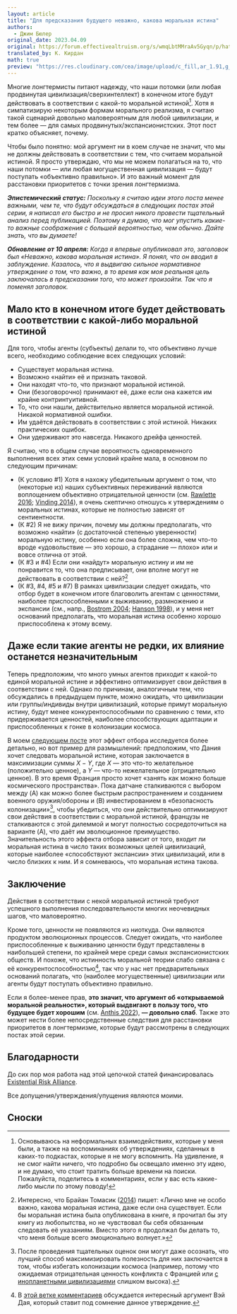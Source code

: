 ```yaml
---
layout: article
title: "Для предсказания будущего неважно, какова моральная истина"
authors:
  - Джим Бюлер
original_date: 2023.04.09
original: https://forum.effectivealtruism.org/s/wmqLbtMMraAv5Gyqn/p/hat6TafzAoDx97N6j
translated_by: К. Кирдан
math: true
preview: "https://res.cloudinary.com/cea/image/upload/c_fill,ar_1.91,g_auto/SocialPreview/o16nyr34czgsc3lyrjwb"
---
```

Многие лонгтермисты питают надежду, что наши потомки (или любая продвинутая цивилизация/сверхинтеллект) в конечном итоге будут действовать в соответствии с какой-то моральной истиной[^1]. Хотя я симпатизирую некоторым формам морального реализма, я считаю такой сценарий довольно маловероятным для любой цивилизации, и тем более — для самых продвинутых/экспансионистских. Этот пост кратко объясняет, почему.

Чтобы было понятно: мой аргумент ни в коем случае не значит, что мы не должны действовать в соответствии с тем, что считаем моральной истиной. Я просто утверждаю, что мы не можем полагаться на то, что наши потомки — или любая могущественная цивилизация — будут поступать «объективно правильно». И это важный момент для расстановки приоритетов с точки зрения лонгтермизма.

***Эпистемический статус:*** _Поскольку я считаю идеи этого поста менее важными, чем те, что будут обсуждаться в следующих постах этой серии, я написал его быстро и не просил никого провести тщательный анализ перед публикацией. Поэтому я думаю, что мог упустить какие-то важные соображения с большей вероятностью, чем обычно. Дайте знать, что вы думаете!_

***Обновление от 10 апреля:*** _Когда я впервые опубликовал это, заголовок был «Неважно, какова моральная истина». Я понял, что он вводил в заблуждение. Казалось, что я выдвигаю сильное нормативное утверждение о том, что важно, в то время как моя реальная цель заключалась в предсказании того, что может произойти. Так что я поменял заголовок._

## Мало кто в конечном итоге будет действовать в соответствии с какой-либо моральной истиной

Для того, чтобы агенты (субъекты) делали то, что объективно лучше всего, необходимо соблюдение всех следующих условий:

- Существует моральная истина.
- Возможно «найти» её и признать таковой.
- Они находят что-то, что признают моральной истиной.
- Они (безоговорочно) принимают её, даже если она кажется им крайне контринтуитивной.
- То, что они нашли, действительно является моральной истиной. Никакой нормативной ошибки.
- Им удаётся действовать в соответствии с этой истиной. Никаких практических ошибок.
- Они удерживают это навсегда. Никакого дрейфа ценностей.

Я считаю, что в общем случае вероятность одновременного выполнения всех этих семи условий крайне мала, в основном по следующим причинам:

- (К условию #1) Хотя я нахожу убедительным аргумент о том, что (некоторые из) наших субъективных переживаний являются воплощением объективно отрицательной ценности (см. [Rawlette 2016](https://www.amazon.com/Feeling-Value-Grounded-Phenomenal-Consciousness/dp/1534768017); [Vinding 2014](https://www.amazon.co.uk/Moral-Truths-Foundation-Magnus-Vinding-ebook/dp/B00P4MNBF0)), я очень скептично отношусь к утверждениям о моральных истинах, которые не полностью зависят от сентиентности.
- (К #2) Я не вижу причин, почему мы должны предполагать, что возможно «найти» (с достаточной степенью уверенности) моральную истину, особенно если она более сложна, чем что-то вроде «удовольствие — это хорошо, а страдание — плохо» или и вовсе отлична от этой.
- (К #3 и #4) Если они «найдут» моральную истину и им не понравится то, что она предписывает, они вполне могут не действовать в соответствии с ней?[^2]
- (К #3, #4, #5 и #7) В рамках цивилизации следует ожидать, что отбор будет в конечном итоге благоволить агентам с ценностями, наиболее приспособленными к выживанию, размножению и экспансии (см., напр., [Bostrom 2004](https://nickbostrom.com/fut/evolution); [Hanson 1998](https://mason.gmu.edu/~rhanson/filluniv.pdf)), и у меня нет оснований предполагать, что моральная истина особенно хорошо приспособлена к этому всему.

## Даже если такие агенты не редки, их влияние останется незначительным

Теперь предположим, что много умных агентов приходит к какой-то единой моральной истине и эффективно оптимизирует свои действия в соответствии с ней. Однако по причинам, аналогичным тем, что обсуждались в предыдущем пункте, можно ожидать, что цивилизации или группы/индивиды внутри цивилизаций, которые примут моральную истину, будут менее конкурентоспособными по сравнению с теми, кто придерживается ценностей, наиболее способствующих адаптации и приспособленных к гонке в колонизации космоса.

В моем [следующем посте](jim-buhler-the-grabby-values-selection-thesis.html) этот эффект отбора исследуется более детально, но вот пример для размышлений: предположим, что Дания хочет следовать моральной истине, которая заключается в максимизации суммы $X − Y$, где $X$ — это что-то желательное (положительно ценное), а $Y$ — что-то нежелательное (отрицательно ценное). В это время Франция просто хочет «занять как можно больше космического пространства». Пока датчане сталкиваются с выбором между (A) как можно более быстрым распространением и созданием военного оружия/обороны и (B) инвестированием в «безопасность колонизации»[^3], чтобы убедиться, что они действительно оптимизируют свои действия в соответствии с моральной истиной, французы не сталкиваются с этой дилеммой и могут полностью сосредоточиться на варианте (A), что даёт им эволюционное преимущество. Значительность этого эффекта отбора зависит от того, входит ли моральная истина в число таких возможных целей цивилизаций, которые наиболее «способствуют экспансии» этих цивилизаций, или в число близких к ним. И я сомневаюсь, что моральная истина такова.

## Заключение

Действия в соответствии с некой моральной истиной требуют успешного выполнения последовательности многих неочевидных шагов, что маловероятно.

Кроме того, ценности не появляются из ниоткуда. Они являются продуктом эволюционных процессов. Следует ожидать, что наиболее приспособленные к выживанию ценности будут представлены в наибольшей степени, по крайней мере среди самых экспансионистских обществ. И похоже, что истинность моральной теории слабо связана с её конкурентоспособностью[^4], так что у нас нет предварительных оснований полагать, что (наиболее могущественные) цивилизации или агенты будут поступать объективно правильно.

Если я более-менее прав, **это значит, что аргумент об «открываемой моральной реальности», который выдвигают в пользу того, что будущее будет хорошим** (см. [Anthis 2022](https://forum.effectivealtruism.org/posts/WebLP36BYDbMAKoa5/the-future-might-not-be-so-great#Discoverable_Moral_Reality)), **— довольно слаб**. Также это может нести более непосредственные следствия для расстановки приоритетов в лонгтермизме, которые будут рассмотрены в следующих постах этой серии.

## Благодарности

До сих пор моя работа над этой цепочкой статей финансировалась [Existential Risk Alliance](https://erafellowship.org/).

Все допущения/утверждения/упущения являются моими.

## Сноски

[^1]: Основываюсь на неформальных взаимодействиях, которые у меня были, а также на воспоминаниях об утверждениях, сделанных в каких-то подкастах, которые я не могу вспомнить. На удивление, я не смог найти ничего, что подробно бы освещало именно эту идею, и не думаю, что стоит тратить больше времени на поиски. Пожалуйста, поделитесь в комментариях, если у вас есть какие-либо мысли по этому поводу!

[^2]: Интересно, что Брайан Томасик ([2014](https://reducing-suffering.org/why-the-modesty-argument-for-moral-realism-fails/)) пишет: «Лично мне не особо важно, какова моральная истина, даже если она существует. Если бы моральная истина была опубликована в книге, я прочитал бы эту книгу из любопытства, но не чувствовал бы себя обязанным следовать её указаниям. Вместо этого я продолжал бы делать то, что меня больше всего эмоционально волнует.»

[^3]: После проведения тщательных оценок они могут даже осознать, что лучший способ максимизировать полезность для них заключается в том, чтобы избегать колонизации космоса (например, потому что ожидаемая отрицательная ценность конфликта с Францией или [с инопланетными цивилизациями](https://www.youtube.com/watch?v=jMouMl7RHk0) слишком высока).

[^4]: В [этой ветке комментариев](https://forum.effectivealtruism.org/posts/hat6TafzAoDx97N6j/it-doesn-t-matter-what-the-moral-truth-might-be?commentId=qKLdydHJ9cBZXTFfZ) обсуждается интересный аргумент Вэй Дая, который ставит под сомнение данное утверждение.
